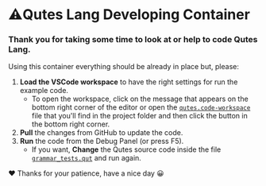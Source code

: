 # ⚠️Qutes Lang Developing Container

### Thank you for taking some time to look at or help to code Qutes Lang.

Using this container everything should be already in place but, please:

1. **Load the VSCode workspace** to have the right settings for run the example code.
    + To open the workspace, click on the message that appears on the bottom right corner of the editor or open the [`qutes.code-workspace`](../qutes.code-workspace) file that you'll find in the project folder and then click the button in the bottom right corner.
2. **Pull** the changes from GitHub to update the code.
3. **Run** the code from the Debug Panel (or press F5).
    + If you want, **Change** the Qutes source code inside the file [`grammar_tests.qut`](../specification/grammar/grammar_tests.qut) and run again.

❤️ Thanks for your patience, have a nice day 😀